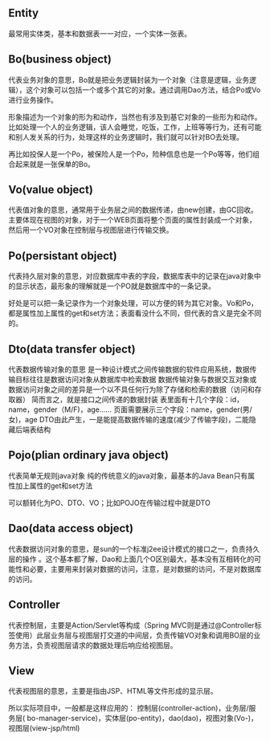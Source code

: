 ## Entity
最常用实体类，基本和数据表一一对应，一个实体一张表。

## Bo(business object)
代表业务对象的意思，Bo就是把业务逻辑封装为一个对象（注意是逻辑，业务逻辑），这个对象可以包括一个或多个其它的对象。通过调用Dao方法，结合Po或Vo进行业务操作。

形象描述为一个对象的形为和动作，当然也有涉及到基它对象的一些形为和动作。比如处理一个人的业务逻辑，该人会睡觉，吃饭，工作，上班等等行为，还有可能和别人发关系的行为，处理这样的业务逻辑时，我们就可以针对BO去处理。

再比如投保人是一个Po，被保险人是一个Po，险种信息也是一个Po等等，他们组合起来就是一张保单的Bo。

## Vo(value object)
代表值对象的意思，通常用于业务层之间的数据传递，由new创建，由GC回收。
主要体现在视图的对象，对于一个WEB页面将整个页面的属性封装成一个对象，然后用一个VO对象在控制层与视图层进行传输交换。

## Po(persistant object)
代表持久层对象的意思，对应数据库中表的字段，数据库表中的记录在java对象中的显示状态，最形象的理解就是一个PO就是数据库中的一条记录。

好处是可以把一条记录作为一个对象处理，可以方便的转为其它对象。Vo和Po，都是属性加上属性的get和set方法；表面看没什么不同，但代表的含义是完全不同的。

## Dto(data transfer object)
代表数据传输对象的意思
是一种设计模式之间传输数据的软件应用系统，数据传输目标往往是数据访问对象从数据库中检索数据
数据传输对象与数据交互对象或数据访问对象之间的差异是一个以不具任何行为除了存储和检索的数据（访问和存取器）
简而言之，就是接口之间传递的数据封装
表里面有十几个字段：id，name，gender（M/F)，age……
页面需要展示三个字段：name，gender(男/女)，age
DTO由此产生，一是能提高数据传输的速度(减少了传输字段)，二能隐藏后端表结构

## Pojo(plian ordinary java object)
代表简单无规则java对象
纯的传统意义的java对象，最基本的Java Bean只有属性加上属性的get和set方法

可以额转化为PO、DTO、VO；比如POJO在传输过程中就是DTO

## Dao(data access object)
代表数据访问对象的意思，是sun的一个标准j2ee设计模式的接口之一，负责持久层的操作 。这个基本都了解，Dao和上面几个O区别最大，基本没有互相转化的可能性和必要，主要用来封装对数据的访问，注意，是对数据的访问，不是对数据库的访问。

## Controller
代表控制层，主要是Action/Servlet等构成（Spring MVC则是通过@Controller标签使用）此层业务层与视图层打交道的中间层，负责传输VO对象和调用BO层的业务方法，负责视图层请求的数据处理后响应给视图层。

## View
代表视图层的意思，主要是指由JSP、HTML等文件形成的显示层。

所以实际项目中，一般都是这样应用的：
控制层(controller-action)，业务层/服务层( bo-manager-service)，实体层(po-entity)，dao(dao)，视图对象(Vo-)，视图层(view-jsp/html)
